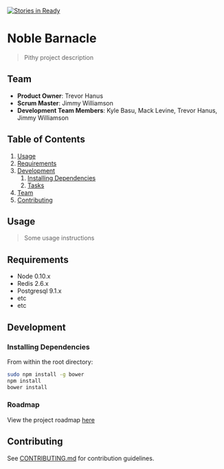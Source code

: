 [![Stories in Ready](https://badge.waffle.io/NobleBarnacle/NobleBarnacle.png?label=ready&title=Ready)](https://waffle.io/NobleBarnacle/NobleBarnacle)
# Noble Barnacle

> Pithy project description

## Team

  - __Product Owner__: Trevor Hanus
  - __Scrum Master__: Jimmy Williamson
  - __Development Team Members__: Kyle Basu, Mack Levine, Trevor Hanus, Jimmy Williamson

## Table of Contents

1. [Usage](#Usage)
1. [Requirements](#requirements)
1. [Development](#development)
    1. [Installing Dependencies](#installing-dependencies)
    1. [Tasks](#tasks)
1. [Team](#team)
1. [Contributing](#contributing)

## Usage

> Some usage instructions

## Requirements

- Node 0.10.x
- Redis 2.6.x
- Postgresql 9.1.x
- etc
- etc

## Development

### Installing Dependencies

From within the root directory:

```sh
sudo npm install -g bower
npm install
bower install
```

### Roadmap

View the project roadmap [here](LINK_TO_PROJECT_ISSUES)


## Contributing

See [CONTRIBUTING.md](https://github.com/unexpected-lion/ourglass/blob/master/contributing.md) for contribution guidelines.